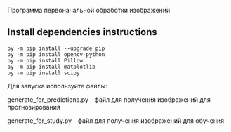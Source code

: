 Программа первоначальной обработки изображений

## Install dependencies instructions
    py -m pip install --upgrade pip
    py -m pip install opencv-python
    py -m pip install Pillow
    py -m pip install matplotlib
    py -m pip install scipy

Для запуска используйте файлы:

generate_for_predictions.py - файл для получения изображений для прогнозирования

generate_for_study.py - файл для получения изображений для обучения
